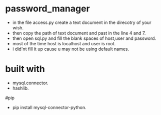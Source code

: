 # password_manager

- in the file access.py create a text document in the direcotry of your wish.
- then copy the path of text document and past in the line 4 and 7.
- then open sql.py and fill the blank spaces of host,user and password.
- most of the time host is localhost and user is root.
- i did'nt fill it up cause u may not be using default names.


# built with

- mysql.connector.
- hashlib.

#pip

- pip install mysql-connector-python.

